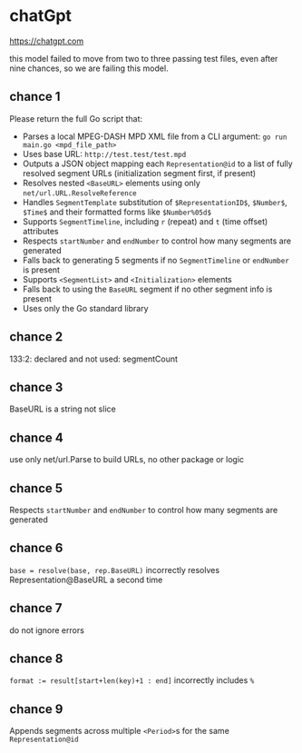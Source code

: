 # chatGpt

https://chatgpt.com

this model failed to move from two to three passing test files, even after nine
chances, so we are failing this model.

## chance 1

Please return the full Go script that:

- Parses a local MPEG-DASH MPD XML file from a CLI argument: `go run main.go <mpd_file_path>`
- Uses base URL: `http://test.test/test.mpd`
- Outputs a JSON object mapping each `Representation@id` to a list of fully resolved segment URLs (initialization segment first, if present)
- Resolves nested `<BaseURL>` elements using only `net/url.URL.ResolveReference`
- Handles `SegmentTemplate` substitution of `$RepresentationID$`, `$Number$`, `$Time$` and their formatted forms like `$Number%05d$`
- Supports `SegmentTimeline`, including `r` (repeat) and `t` (time offset) attributes
- Respects `startNumber` and `endNumber` to control how many segments are generated
- Falls back to generating 5 segments if no `SegmentTimeline` or `endNumber` is present
- Supports `<SegmentList>` and `<Initialization>` elements
- Falls back to using the `BaseURL` segment if no other segment info is present
- Uses only the Go standard library

## chance 2

133:2: declared and not used: segmentCount

## chance 3

BaseURL is a string not slice

## chance 4

use only net/url.Parse to build URLs, no other package or logic

## chance 5

Respects `startNumber` and `endNumber` to control how many segments are generated

## chance 6

`base = resolve(base, rep.BaseURL)` incorrectly resolves Representation@BaseURL
a second time

## chance 7

do not ignore errors

## chance 8

`format := result[start+len(key)+1 : end]` incorrectly includes `%`

## chance 9

Appends segments across multiple `<Period>`s for the same `Representation@id`
